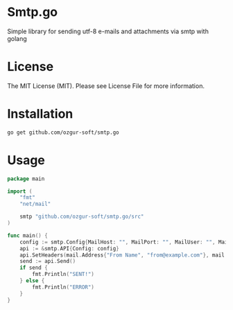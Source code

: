 # Smtp.go
Simple library for sending utf-8 e-mails and attachments via smtp with golang

# License
The MIT License (MIT). Please see License File for more information.

# Installation
```bash
go get github.com/ozgur-soft/smtp.go
```

# Usage
```go
package main

import (
	"fmt"
	"net/mail"

	smtp "github.com/ozgur-soft/smtp.go/src"
)

func main() {
	config := smtp.Config{MailHost: "", MailPort: "", MailUser: "", MailPass: ""}
	api := &smtp.API{Config: config}
	api.SetHeaders(mail.Address{"From Name", "from@example.com"}, mail.Address{"To Name", "to@example.com"}, "Title", "Message")
	send := api.Send()
	if send {
		fmt.Println("SENT!")
	} else {
		fmt.Println("ERROR")
	}
}
```
